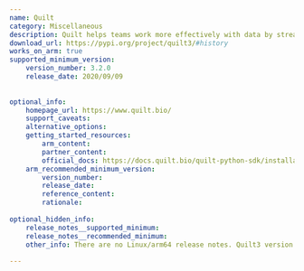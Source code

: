 ```yaml
---
name: Quilt
category: Miscellaneous
description: Quilt helps teams work more effectively with data by streamlining how they find, collaborate on, and analyze datasets. Built for data-centric organizations, it treats data like code—making it easier to manage, version, and share securely—while supporting fast experimentation and maintaining consistency across large-scale workflows.
download_url: https://pypi.org/project/quilt3/#history
works_on_arm: true
supported_minimum_version:
    version_number: 3.2.0
    release_date: 2020/09/09
 
 
optional_info:
    homepage_url: https://www.quilt.bio/
    support_caveats:
    alternative_options:
    getting_started_resources:
        arm_content:
        partner_content:
        official_docs: https://docs.quilt.bio/quilt-python-sdk/installation
    arm_recommended_minimum_version:
        version_number:
        release_date:
        reference_content:
        rationale:
 
optional_hidden_info:
    release_notes__supported_minimum:
    release_notes__recommended_minimum:
    other_info: There are no Linux/arm64 release notes. Quilt3 version 3.2.0 can be installed via pip on the Arm platform. Prior versions are stuck to download boto3 library on both x86 and Arm platforms.
 
---
```

